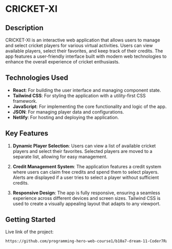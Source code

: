 # CRICKET-XI

## Description
CRICKET-XI is an interactive web application that allows users to manage and select cricket players for various virtual activities. Users can view available players, select their favorites, and keep track of their credits. The app features a user-friendly interface built with modern web technologies to enhance the overall experience of cricket enthusiasts.

## Technologies Used
- **React**: For building the user interface and managing component state.
- **Tailwind CSS**: For styling the application with a utility-first CSS framework.
- **JavaScript**: For implementing the core functionality and logic of the app.
- **JSON**: For managing player data and configurations.
- **Netlify**: For hosting and deploying the application.

## Key Features
1. **Dynamic Player Selection**: Users can view a list of available cricket players and select their favorites. Selected players are moved to a separate list, allowing for easy management.
  
2. **Credit Management System**: The application features a credit system where users can claim free credits and spend them to select players. Alerts are displayed if a user tries to select a player without sufficient credits.

3. **Responsive Design**: The app is fully responsive, ensuring a seamless experience across different devices and screen sizes. Tailwind CSS is used to create a visually appealing layout that adapts to any viewport.

## Getting Started
Live link of the project:

```bash
https://github.com/programming-hero-web-course1/b10a7-dream-11-Coder7Raj
